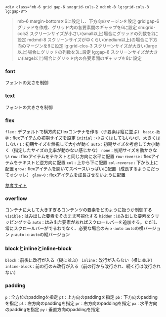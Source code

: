 `<div class="mb-6 grid gap-6 sm:grid-cols-2 md:mb-8 lg:grid-cols-3 lg:gap-8">`
>mb-6
margin-bottomを6に設定し、下方向のマージンを設定
>grid gap-6
グリッドを作成、グリッド内の各要素間のギャップを6に設定
>sm:grid-cols2
スクリーンサイズが小さい(small以上)場合にグリッドの列数を2に設定
>md:md-8
スクリーンサイズが中くらい(medium以上)の場合に下方向のマージンを8に設定
>lg:grid-clos-3
スクリーンサイズが大きい(large以上)場合にグリッドの列数を3に設定
>lg:gap-8
スクリーンサイズが大きい(large以上)場合にグリッド内の各要素間のギャップを8に設定

### font
フォントの太さを制御

### text
フォントの大きさを制御

### flex
`flex` : デフォルトで横方向にflexコンテナを作る（子要素は縦に並ぶ）
`basic-数字` : flexアイテムの初期サイズを設定
`initial` : 小さくはしてもいいが、大きくはしない
`1` : 初期サイズを無視して大小が動く
`auto` : 初期サイズを考慮して大小動く（指定したサイズの比率が動かない感じかな）
`none` : 初期サイズを動かさない
`row` : flexアイテムをテキストと同じ方向に水平に配置
`row-reverse` : flexアイテムをテキストと逆方向に配置
`col` : 上から下に配置
`col-reverse` : 下から上に配置
`grow` : flexアイテムを開いてスペースいっぱいに配置（成長するようにだってオシャレ）
`glow-0` : flexアイテムを成長させないように配置

[参考サイト](https://tech-machi-log.com/tailwindcss-flexbox/)

### overflow
コンテナに大して大きすぎるコンテンツの要素をどのように扱うか制御する
`visible` : はみ出した要素をそのまま可視化する
`hidden` : はみ出した要素をクリッピングする
`auto` : はみ出た要素があればスクロールバーを追加する。ただし常にスクロールバーがでるわでなく、必要な場合のみ
`x-auto` :`auto`の横バージョン
`y-auto` :`x-auto`の縦バージョン


### blockとinlineとinline-block
`block` : 前後に改行が入る（縦に並ぶ）
`inline` : 改行が入らない（横に並ぶ）
`inline-block` : 前の行のみ改行が入る（前の行から改行され、続く行は改行されない）

### padding
`p` : 全方位のpaddingを指定
`pt` : 上方向のpaddingを指定
`pb` : 下方向のpaddingを指定
`pl` : 左方向のpaddingを指定
`pr` : 右方向のpaddingを指定
`px` : 水平方向のpaddingを指定
`py` : 垂直方向のpaddingを指定  
